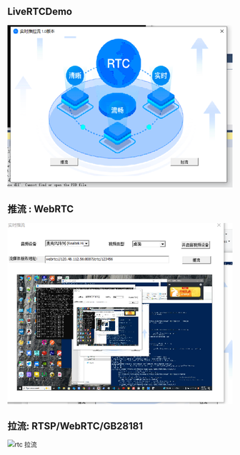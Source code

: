 ## LiveRTCDemo

 
![](img/rtc_main.png)


## 推流 : WebRTC
 
![rtc 推流](img/rtc_push.png)

## 拉流: RTSP/WebRTC/GB28181

![rtc 拉流](img/gb28181_play.gif)

